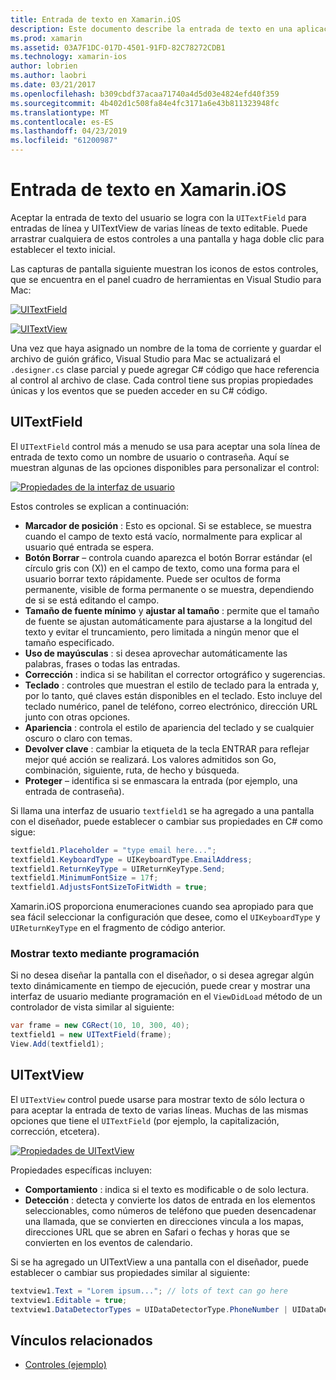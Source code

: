 ```yaml
---
title: Entrada de texto en Xamarin.iOS
description: Este documento describe la entrada de texto en una aplicación de Xamarin.iOS. Describe el uso de interfaz de usuario y UITextVIew mediante programación y en el Diseñador de iOS.
ms.prod: xamarin
ms.assetid: 03A7F1DC-017D-4501-91FD-82C78272CDB1
ms.technology: xamarin-ios
author: lobrien
ms.author: laobri
ms.date: 03/21/2017
ms.openlocfilehash: b309cbdf37acaa71740a4d5d03e4824efd40f359
ms.sourcegitcommit: 4b402d1c508fa84e4fc3171a6e43b811323948fc
ms.translationtype: MT
ms.contentlocale: es-ES
ms.lasthandoff: 04/23/2019
ms.locfileid: "61200987"
---
```

# <a name="text-input-in-xamarinios"></a>Entrada de texto en Xamarin.iOS

Aceptar la entrada de texto del usuario se logra con la `UITextField` para entradas de línea y UITextView de varias líneas de texto editable. Puede arrastrar cualquiera de estos controles a una pantalla y haga doble clic para establecer el texto inicial.

Las capturas de pantalla siguiente muestran los iconos de estos controles, que se encuentra en el panel cuadro de herramientas en Visual Studio para Mac:

 [![](text-input-images/image11a.png "UITextField")](text-input-images/image11a.png#lightbox)

 [![](text-input-images/image13a.png "UITextView")](text-input-images/image13a.png#lightbox)

Una vez que haya asignado un nombre de la toma de corriente y guardar el archivo de guión gráfico, Visual Studio para Mac se actualizará el `.designer.cs` clase parcial y puede agregar C# código que hace referencia al control al archivo de clase. Cada control tiene sus propias propiedades únicas y los eventos que se pueden acceder en su C# código.

 <a name="UITextField" />


## <a name="uitextfield"></a>UITextField

El `UITextField` control más a menudo se usa para aceptar una sola línea de entrada de texto como un nombre de usuario o contraseña. Aquí se muestran algunas de las opciones disponibles para personalizar el control:

 [![](text-input-images/image15a.png "Propiedades de la interfaz de usuario")](text-input-images/image15a.png#lightbox)

Estos controles se explican a continuación:

-  **Marcador de posición** : Esto es opcional. Si se establece, se muestra cuando el campo de texto está vacío, normalmente para explicar al usuario qué entrada se espera.
-  **Botón Borrar** – controla cuando aparezca el botón Borrar estándar (el círculo gris con (X)) en el campo de texto, como una forma para el usuario borrar texto rápidamente. Puede ser ocultos de forma permanente, visible de forma permanente o se muestra, dependiendo de si se está editando el campo.
-  **Tamaño de fuente mínimo** y **ajustar al tamaño** : permite que el tamaño de fuente se ajustan automáticamente para ajustarse a la longitud del texto y evitar el truncamiento, pero limitada a ningún menor que el tamaño especificado.
-  **Uso de mayúsculas** : si desea aprovechar automáticamente las palabras, frases o todas las entradas.
-  **Corrección** : indica si se habilitan el corrector ortográfico y sugerencias.
-  **Teclado** : controles que muestran el estilo de teclado para la entrada y, por lo tanto, qué claves están disponibles en el teclado. Esto incluye del teclado numérico, panel de teléfono, correo electrónico, dirección URL junto con otras opciones.
-  **Apariencia** : controla el estilo de apariencia del teclado y se cualquier oscuro o claro con temas.
-  **Devolver clave** : cambiar la etiqueta de la tecla ENTRAR para reflejar mejor qué acción se realizará. Los valores admitidos son Go, combinación, siguiente, ruta, de hecho y búsqueda.
-  **Proteger** – identifica si se enmascara la entrada (por ejemplo, una entrada de contraseña).


Si llama una interfaz de usuario `textfield1` se ha agregado a una pantalla con el diseñador, puede establecer o cambiar sus propiedades en C# como sigue:

```csharp
textfield1.Placeholder = "type email here...";
textfield1.KeyboardType = UIKeyboardType.EmailAddress;
textfield1.ReturnKeyType = UIReturnKeyType.Send;
textfield1.MinimumFontSize = 17f;
textfield1.AdjustsFontSizeToFitWidth = true;
```

Xamarin.iOS proporciona enumeraciones cuando sea apropiado para que sea fácil seleccionar la configuración que desee, como el `UIKeyboardType` y `UIReturnKeyType` en el fragmento de código anterior.

### <a name="display-text-programmatically"></a>Mostrar texto mediante programación

Si no desea diseñar la pantalla con el diseñador, o si desea agregar algún texto dinámicamente en tiempo de ejecución, puede crear y mostrar una interfaz de usuario mediante programación en el `ViewDidLoad` método de un controlador de vista similar al siguiente:

```csharp
var frame = new CGRect(10, 10, 300, 40);
textfield1 = new UITextField(frame);
View.Add(textfield1);
```

 <a name="UITextView" />


## <a name="uitextview"></a>UITextView

El `UITextView` control puede usarse para mostrar texto de sólo lectura o para aceptar la entrada de texto de varias líneas. Muchas de las mismas opciones que tiene el `UITextField` (por ejemplo, la capitalización, corrección, etcetera).

 [![](text-input-images/image16a.png "Propiedades de UITextView")](text-input-images/image16a.png#lightbox)

Propiedades específicas incluyen:

-  **Comportamiento** : indica si el texto es modificable o de solo lectura.
-  **Detección** : detecta y convierte los datos de entrada en los elementos seleccionables, como números de teléfono que pueden desencadenar una llamada, que se convierten en direcciones vincula a los mapas, direcciones URL que se abren en Safari o fechas y horas que se convierten en los eventos de calendario.


Si se ha agregado un UITextView a una pantalla con el diseñador, puede establecer o cambiar sus propiedades similar al siguiente:

```csharp
textview1.Text = "Lorem ipsum..."; // lots of text can go here
textview1.Editable = true;
textview1.DataDetectorTypes = UIDataDetectorType.PhoneNumber | UIDataDetectorType.Link;
```



## <a name="related-links"></a>Vínculos relacionados

- [Controles (ejemplo)](https://developer.xamarin.com/samples/Controls/)
